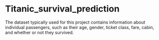 # Titanic_survival_prediction
The dataset typically used for this project contains information about individual passengers, such as their age, gender, ticket class, fare, cabin, and whether or not they survived.

